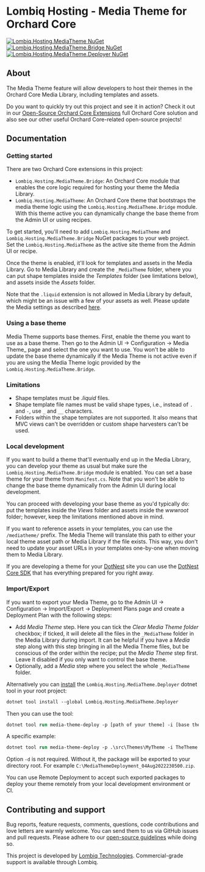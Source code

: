 # Lombiq Hosting - Media Theme for Orchard Core

[![Lombiq.Hosting.MediaTheme NuGet](https://img.shields.io/nuget/v/Lombiq.Hosting.MediaTheme?label=Lombiq.Hosting.MediaTheme)](https://www.nuget.org/packages/Lombiq.Hosting.MediaTheme/) [![Lombiq.Hosting.MediaTheme.Bridge NuGet](https://img.shields.io/nuget/v/Lombiq.Hosting.MediaTheme.Bridge?label=Lombiq.Hosting.MediaTheme.Bridge)](https://www.nuget.org/packages/Lombiq.Hosting.MediaTheme.Bridge/) [![Lombiq.Hosting.MediaTheme.Deployer NuGet](https://img.shields.io/nuget/v/Lombiq.Hosting.MediaTheme.Deployer?label=Lombiq.Hosting.MediaTheme.Deployer)](https://www.nuget.org/packages/Lombiq.Hosting.MediaTheme.Deployer/)

## About

The Media Theme feature will allow developers to host their themes in the Orchard Core Media Library, including templates and assets.

Do you want to quickly try out this project and see it in action? Check it out in our [Open-Source Orchard Core Extensions](https://github.com/Lombiq/Open-Source-Orchard-Core-Extensions) full Orchard Core solution and also see our other useful Orchard Core-related open-source projects!

## Documentation

### Getting started

There are two Orchard Core extensions in this project:

- `Lombiq.Hosting.MediaTheme.Bridge`: An Orchard Core module that enables the core logic required for hosting your theme the Media Library.
- `Lombiq.Hosting.MediaTheme`: An Orchard Core theme that bootstraps the media theme logic using the `Lombiq.Hosting.MediaTheme.Bridge` module. With this theme active you can dynamically change the base theme from the Admin UI or using recipes.

To get started, you'll need to add `Lombiq.Hosting.MediaTheme` and `Lombiq.Hosting.MediaTheme.Bridge` NuGet packages to your web project. Set the `Lombiq.Hosting.MediaTheme` as the active site theme from the Admin UI or recipe.

Once the theme is enabled, it'll look for templates and assets in the Media Library. Go to Media Library and create the `_MediaTheme` folder, where you can put shape templates inside the _Templates_ folder (see limitations below), and assets inside the _Assets_ folder.

Note that the `.liquid` extension is not allowed in Media Library by default, which might be an issue with a few of your assets as well. Please update the Media settings as described [here](https://docs.orchardcore.net/en/dev/docs/reference/modules/Media/#configuration).

### Using a base theme

Media Theme supports base themes. First, enable the theme you want to use as a base theme. Then go to the Admin UI → Configuration → Media Theme_ page and select the one you want to use. You won't be able to update the base theme dynamically if the Media Theme is not active even if you are using the Media Theme logic provided by the `Lombiq.Hosting.MediaTheme.Bridge`.

### Limitations

- Shape templates must be _.liquid_ files.
- Shape template file names must be valid shape types, i.e., instead of `.` and `-`, use `_` and `__` characters.
- Folders within the shape templates are not supported. It also means that MVC views can't be overridden or custom shape harvesters can't be used.

### Local development

If you want to build a theme that'll eventually end up in the Media Library, you can develop your theme as usual but make sure the `Lombiq.Hosting.MediaTheme.Bridge` module is enabled. You can set a base theme for your theme from `Manifest.cs`. Note that you won't be able to change the base theme dynamically from the Admin UI during local development.

You can proceed with developing your base theme as you'd typically do: put the templates inside the _Views_ folder and assets inside the _wwwroot_ folder; however, keep the limitations mentioned above in mind.

If you want to reference assets in your templates, you can use the `/mediatheme/` prefix. The Media Theme will translate this path to either your local theme asset path or Media Library if the file exists. This way, you don't need to update your asset URLs in your templates one-by-one when moving them to Media Library.

If you are developing a theme for your [DotNest](https://dotnest.com) site you can use the [DotNest Core SDK](https://github.com/Lombiq/DotNest-Core-SDK) that has everything prepared for you right away.

### Import/Export

If you want to export your Media Theme, go to the Admin UI → Configuration → Import/Export → Deployment Plans page and create a Deployment Plan with the following steps:

- Add _Media Theme_ step. Here you can tick the _Clear Media Theme folder_ checkbox; if ticked, it will delete all the files in the `_MediaTheme` folder in the Media Library during import. It can be helpful if you have a _Media_ step along with this step bringing in all the Media Theme files, but be conscious of the order within the recipe; put the _Media Theme_ step first. Leave it disabled if you only want to control the base theme.
- Optionally, add a _Media_ step where you select the whole `_MediaTheme` folder.

Alternatively you can [install](https://docs.microsoft.com/en-us/dotnet/core/tools/local-tools-how-to-use) the `Lombiq.Hosting.MediaTheme.Deployer` dotnet tool in your root project:

```ps
dotnet tool install --global Lombiq.Hosting.MediaTheme.Deployer
```

Then you can use the tool:

```ps
dotnet tool run media-theme-deploy -p [path of your theme] -i [base theme id] -c [clear media hosting folder] -d [deployment path]
```

A specific example:

```ps
dotnet tool run media-theme-deploy -p .\src\Themes\MyTheme -i TheTheme -c true -d C:\MyFolder
```

Option `-d` is not required. Without it, the package will be exported to your directory root. For example `C:\MediaThemeDeployment_04Aug2022230500.zip`.

You can use Remote Deployment to accept such exported packages to deploy your theme remotely from your local development environment or CI.

## Contributing and support

Bug reports, feature requests, comments, questions, code contributions and love letters are warmly welcome. You can send them to us via GitHub issues and pull requests. Please adhere to our [open-source guidelines](https://lombiq.com/open-source-guidelines) while doing so.

This project is developed by [Lombiq Technologies](https://lombiq.com/). Commercial-grade support is available through Lombiq.

